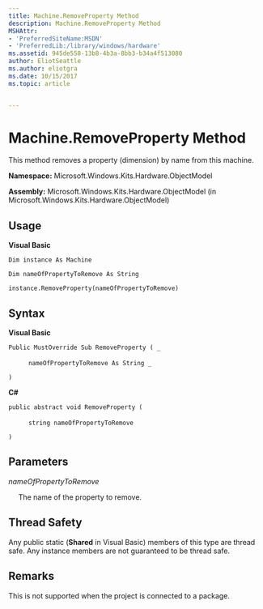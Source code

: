 ```yaml
---
title: Machine.RemoveProperty Method
description: Machine.RemoveProperty Method
MSHAttr:
- 'PreferredSiteName:MSDN'
- 'PreferredLib:/library/windows/hardware'
ms.assetid: 945de558-13b8-4b3a-8bb3-b34a4f513080
author: EliotSeattle
ms.author: eliotgra
ms.date: 10/15/2017
ms.topic: article


---
```


# Machine.RemoveProperty Method


This method removes a property (dimension) by name from this machine.

**Namespace:** Microsoft.Windows.Kits.Hardware.ObjectModel

**Assembly:** Microsoft.Windows.Kits.Hardware.ObjectModel (in Microsoft.Windows.Kits.Hardware.ObjectModel)

## <span id="Usage"></span><span id="usage"></span><span id="USAGE"></span>Usage


**Visual Basic**

`Dim instance As Machine`

`Dim nameOfPropertyToRemove As String`

`instance.RemoveProperty(nameOfPropertyToRemove)`

## <span id="Syntax"></span><span id="syntax"></span><span id="SYNTAX"></span>Syntax


**Visual Basic**

`Public MustOverride Sub RemoveProperty ( _`

          `nameOfPropertyToRemove As String _`

`) `

**C#**

`public abstract void RemoveProperty (`

          `string nameOfPropertyToRemove`

`)`

## <span id="Parameters"></span><span id="parameters"></span><span id="PARAMETERS"></span>Parameters


*nameOfPropertyToRemove*

     The name of the property to remove.

## <span id="Thread_Safety"></span><span id="thread_safety"></span><span id="THREAD_SAFETY"></span>Thread Safety


Any public static (**Shared** in Visual Basic) members of this type are thread safe. Any instance members are not guaranteed to be thread safe.

## <span id="Remarks"></span><span id="remarks"></span><span id="REMARKS"></span>Remarks


This is not supported when the project is connected to a package.

 

 






